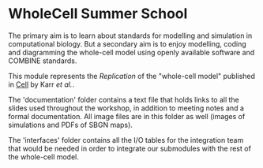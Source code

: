 # WholeCell Summer School

The primary aim is to learn about standards for modelling and simulation in computational biology.  But a secondary aim is to enjoy modelling, coding and diagramming the whole-cell model using openly available software and COMBINE standards.

This module represents the *Replication* of the "whole-cell model" published in [Cell](http://www.ncbi.nlm.nih.gov/pubmed/22817898) by Karr *et al.*.

The 'documentation' folder contains a text file that holds links to all the slides used throughout the workshop, in addition to meeting notes and a formal documentation. All image files are in this folder as well (images of simulations and PDFs of SBGN maps).

The 'interfaces' folder contains all the I/O tables for the integration team that would be needed in order to integrate our submodules with the rest of the whole-cell model.
